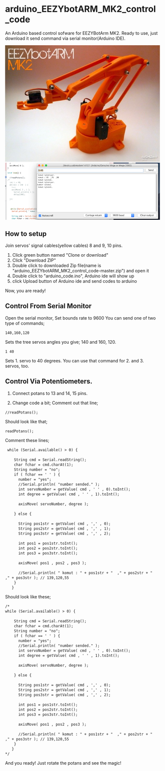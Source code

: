 # arduino_EEZYbotARM_MK2_control_code

An Arduino based control sofware for EEZYBotArm MK2.
Ready to use, just download it send command via serial monitor(Arduino IDE).


![alt text](https://raw.githubusercontent.com/EmreSURK/arduino_EEZYbotARM_MK2_control_code/master/mk2.jpg)
![alt text](https://github.com/EmreSURK/arduino_EEZYbotARM_MK2_control_code/blob/master/serialmonitor.png?raw=true)

## How to setup
Join servos' signal cables(yellow cables) 8 and 9, 10 pins.

1. Click green button named "Clone or download"
2. Click "Download ZIP"
3. Double click to downloaded Zip file(name is "arduino_EEZYbotARM_MK2_control_code-master.zip") and open it
4. Double click to "arduino_code.ino", Arduino ide will show up
5. click Upload button of Arduino ide and send codes to arduino

Now, you are ready!


## Control From Serial Monitor
Open the serial monitor,
Set bounds rate to 9600
You can send one of two type of commands;

```
140,160,120
```

Sets the tree servos angles you give; 140 and 160, 120.

```
1 40
```
Sets 1. servo to 40 degrees. You can use that command for 2. and 3. servos, too.


## Control Via Potentiometers.
1. Connect potans to 13 and 14, 15 pins.

2. Change code a bit;
Comment out that line;
```
//readPotans();
```
Should look like that;
```
readPotans();
```

Comment these lines;
```
 while (Serial.available() > 0) {

    String cmd = Serial.readString();
    char fchar = cmd.charAt(1);
    String number = "no";
    if ( fchar == ' ' ) {
      number = "yes";
      //Serial.println( "number sended." );
      int servoNumber = getValue( cmd , ' ' , 0).toInt();
      int degree = getValue( cmd , ' ' , 1).toInt();

      axisMove( servoNumber, degree ); 
      
    } else {
       
      String pos1str = getValue( cmd , ',' , 0);
      String pos2str = getValue( cmd , ',' , 1);
      String pos3str = getValue( cmd , ',' , 2);
  
      int pos1 = pos1str.toInt();
      int pos2 = pos2str.toInt();
      int pos3 = pos3str.toInt();
  
      axisMove( pos1 , pos2 , pos3 );
      
      //Serial.println( " komut : " + pos1str + "  ," + pos2str + "  ," + pos3str ); // 139,120,55
    }
   }
```
Should look like these;

```
/*
while (Serial.available() > 0) {

    String cmd = Serial.readString();
    char fchar = cmd.charAt(1);
    String number = "no";
    if ( fchar == ' ' ) {
      number = "yes";
      //Serial.println( "number sended." );
      int servoNumber = getValue( cmd , ' ' , 0).toInt();
      int degree = getValue( cmd , ' ' , 1).toInt();

      axisMove( servoNumber, degree ); 
      
    } else {
       
      String pos1str = getValue( cmd , ',' , 0);
      String pos2str = getValue( cmd , ',' , 1);
      String pos3str = getValue( cmd , ',' , 2);
  
      int pos1 = pos1str.toInt();
      int pos2 = pos2str.toInt();
      int pos3 = pos3str.toInt();
  
      axisMove( pos1 , pos2 , pos3 );
      
      //Serial.println( " komut : " + pos1str + "  ," + pos2str + "  ," + pos3str ); // 139,120,55
    }
   }
*/

```


And you ready!
Just rotate the potans and see the magic! 
